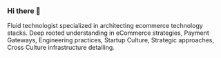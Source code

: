 ### Hi there 👋

Fluid technologist specialized in architecting ecommerce technology stacks. Deep rooted understanding in eCommerce strategies, Payment Gateways, Engineering practices, Startup Culture, Strategic approaches, Cross Culture infrastructure detailing. 
